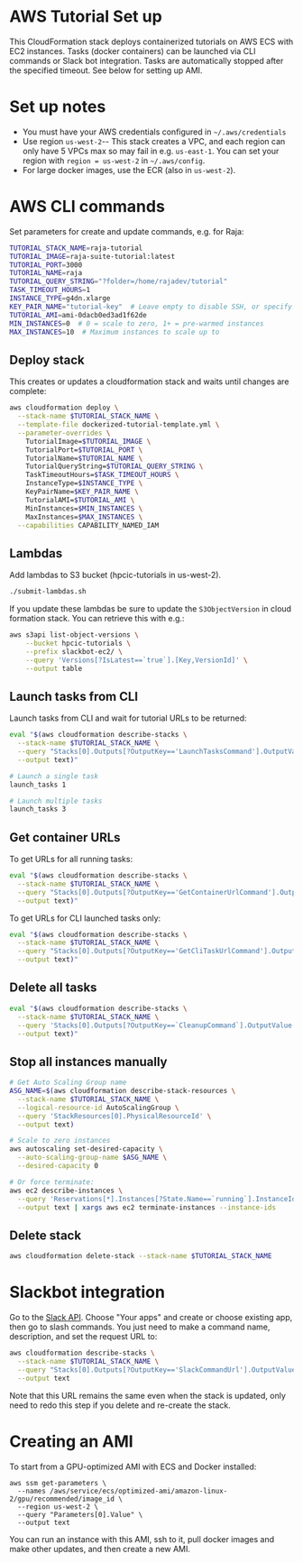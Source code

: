 # AWS Tutorial Set up

This CloudFormation stack deploys containerized tutorials on AWS ECS with EC2 instances.
Tasks (docker containers) can be launched via CLI commands or Slack bot integration.
Tasks are automatically stopped after the specified timeout.
See below for setting up AMI.

# Set up notes
- You must have your AWS credentials configured in `~/.aws/credentials`
- Use region `us-west-2`-- This stack creates a VPC, and each region can only have 5 VPCs max so may fail in e.g. `us-east-1`. You can set your region with `region = us-west-2` in `~/.aws/config`.
- For large docker images, use the ECR (also in `us-west-2`).

# AWS CLI commands
Set parameters for create and update commands, e.g. for Raja:
``` bash
TUTORIAL_STACK_NAME=raja-tutorial
TUTORIAL_IMAGE=raja-suite-tutorial:latest
TUTORIAL_PORT=3000
TUTORIAL_NAME=raja
TUTORIAL_QUERY_STRING="?folder=/home/rajadev/tutorial"
TASK_TIMEOUT_HOURS=1
INSTANCE_TYPE=g4dn.xlarge
KEY_PAIR_NAME="tutorial-key"  # Leave empty to disable SSH, or specify key pair name
TUTORIAL_AMI=ami-0dacb0ed3ad1f62de
MIN_INSTANCES=0  # 0 = scale to zero, 1+ = pre-warmed instances
MAX_INSTANCES=10  # Maximum instances to scale up to
```

## Deploy stack
This creates or updates a cloudformation stack and waits until changes are complete:
``` bash
aws cloudformation deploy \
  --stack-name $TUTORIAL_STACK_NAME \
  --template-file dockerized-tutorial-template.yml \
  --parameter-overrides \
    TutorialImage=$TUTORIAL_IMAGE \
    TutorialPort=$TUTORIAL_PORT \
    TutorialName=$TUTORIAL_NAME \
    TutorialQueryString=$TUTORIAL_QUERY_STRING \
    TaskTimeoutHours=$TASK_TIMEOUT_HOURS \
    InstanceType=$INSTANCE_TYPE \
    KeyPairName=$KEY_PAIR_NAME \
    TutorialAMI=$TUTORIAL_AMI \
    MinInstances=$MIN_INSTANCES \
    MaxInstances=$MAX_INSTANCES \
  --capabilities CAPABILITY_NAMED_IAM
```

## Lambdas
Add lambdas to S3 bucket (hpcic-tutorials in us-west-2).
``` bash
./submit-lambdas.sh
```

If you update these lambdas be sure to update the `S3ObjectVersion` in cloud formation stack. You can retrieve this with e.g.:
``` bash
aws s3api list-object-versions \
    --bucket hpcic-tutorials \
    --prefix slackbot-ec2/ \
    --query 'Versions[?IsLatest==`true`].[Key,VersionId]' \
    --output table
```

## Launch tasks from CLI
Launch tasks from CLI and wait for tutorial URLs to be returned:
``` bash
eval "$(aws cloudformation describe-stacks \
  --stack-name $TUTORIAL_STACK_NAME \
  --query "Stacks[0].Outputs[?OutputKey=='LaunchTasksCommand'].OutputValue" \
  --output text)"

# Launch a single task
launch_tasks 1

# Launch multiple tasks
launch_tasks 3
```

## Get container URLs
To get URLs for all running tasks:
``` bash
eval "$(aws cloudformation describe-stacks \
  --stack-name $TUTORIAL_STACK_NAME \
  --query "Stacks[0].Outputs[?OutputKey=='GetContainerUrlCommand'].OutputValue" \
  --output text)"
```

To get URLs for CLI launched tasks only:
``` bash
eval "$(aws cloudformation describe-stacks \
  --stack-name $TUTORIAL_STACK_NAME \
  --query "Stacks[0].Outputs[?OutputKey=='GetCliTaskUrlCommand'].OutputValue" \
  --output text)"
```

## Delete all tasks
``` bash
eval "$(aws cloudformation describe-stacks \
  --stack-name $TUTORIAL_STACK_NAME \
  --query 'Stacks[0].Outputs[?OutputKey==`CleanupCommand`].OutputValue' \
  --output text)"
```

## Stop all instances manually
``` bash
# Get Auto Scaling Group name
ASG_NAME=$(aws cloudformation describe-stack-resources \
  --stack-name $TUTORIAL_STACK_NAME \
  --logical-resource-id AutoScalingGroup \
  --query 'StackResources[0].PhysicalResourceId' \
  --output text)

# Scale to zero instances
aws autoscaling set-desired-capacity \
  --auto-scaling-group-name $ASG_NAME \
  --desired-capacity 0

# Or force terminate:
aws ec2 describe-instances \
  --query 'Reservations[*].Instances[?State.Name==`running`].InstanceId' \
  --output text | xargs aws ec2 terminate-instances --instance-ids
```

## Delete stack
``` bash
aws cloudformation delete-stack --stack-name $TUTORIAL_STACK_NAME
```

# Slackbot integration
Go to the [Slack API](https://api.slack.com/). Choose "Your apps" and create or choose existing app, then go to slash commands. You just need to make a command name, description, and set the request URL to:

``` bash
aws cloudformation describe-stacks \
  --stack-name $TUTORIAL_STACK_NAME \
  --query "Stacks[0].Outputs[?OutputKey=='SlackCommandUrl'].OutputValue" \
  --output text
```

Note that this URL remains the same even when the stack is updated, only need to redo this step if you delete and re-create the stack.

# Creating an AMI
To start from a GPU-optimized AMI with ECS and Docker installed:
```
aws ssm get-parameters \
  --names /aws/service/ecs/optimized-ami/amazon-linux-2/gpu/recommended/image_id \
  --region us-west-2 \
  --query "Parameters[0].Value" \
  --output text
```
You can run an instance with this AMI, ssh to it, pull docker images and make other updates, and then create a new AMI.
